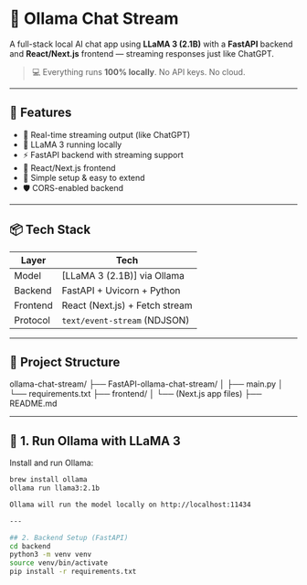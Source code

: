 # 🦙 Ollama Chat Stream

A full-stack local AI chat app using **LLaMA 3 (2.1B)** with a **FastAPI** backend and **React/Next.js** frontend — streaming responses just like ChatGPT.

> 💻 Everything runs **100% locally**. No API keys. No cloud.

---

## 🚀 Features

- 🔁 Real-time streaming output (like ChatGPT)
- 🧠 LLaMA 3 running locally
- ⚡ FastAPI backend with streaming support
- 💬 React/Next.js frontend
- 🔌 Simple setup & easy to extend
- 🛡️ CORS-enabled backend

---


## 📦 Tech Stack

| Layer     | Tech                            |
|-----------|----------------------------------|
| Model     | [LLaMA 3 (2.1B)] via Ollama     |
| Backend   | FastAPI + Uvicorn + Python      |
| Frontend  | React (Next.js) + Fetch stream  |
| Protocol  | `text/event-stream` (NDJSON)    |

---

## 📂 Project Structure

ollama-chat-stream/
├── FastAPI-ollama-chat-stream/
│ ├── main.py
│ └── requirements.txt
├── frontend/
│ └── (Next.js app files)
├── README.md


---

## 🧠 1. Run Ollama with LLaMA 3

Install and run Ollama:

```bash
brew install ollama
ollama run llama3:2.1b

Ollama will run the model locally on http://localhost:11434

---

## 2. Backend Setup (FastAPI)
cd backend
python3 -m venv venv
source venv/bin/activate
pip install -r requirements.txt
